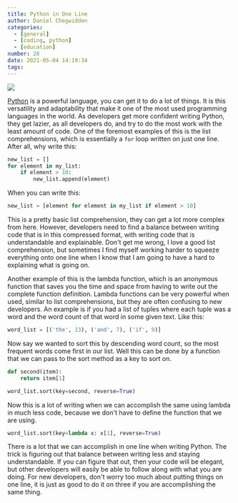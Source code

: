 ```yaml
---
title: Python in One Line
author: Daniel Chegwidden
categories:
  - [general]
  - [coding, python]
  - [education]
number: 28
date: 2021-05-04 14:19:34
tags:
---
```


![](/images/Post_Line.png)

[Python](https://www.python.org) is a powerful language, you can get it to do a lot of things. It is this versatility and adaptability that make it one of the most used programming languages in the world. As developers get more confident writing Python, they get lazier, as all developers do, and try to do the most work with the least amount of code. One of the foremost examples of this is the list comprehensions, which is essentially a ```for``` loop written on just one line. After all, why write this:

```python
new_list = []
for element in my_list:
    if element > 10:
        new_list.append(element)
```

When you can write this:

```python
new_list = [element for element in my_list if element > 10]
```

This is a pretty basic list comprehension, they can get a lot more complex from here. However, developers need to find a balance between writing code that is in this compressed format, with writing code that is understandable and explainable. Don't get me wrong, I love a good list comprehension, but sometimes I find myself working harder to squeeze everything onto one line when I know that I am going to have a hard to explaining what is going on.

Another example of this is the lambda function, which is an anonymous function that saves you the time and space from having to write out the complete function definition. Lambda functions can be very powerful when used, similar to list comprehensions, but they are often confusing to new developers. An example is if you had a list of tuples where each tuple was a word and the word count of that word in some given text. Like this: 

```python
word_list = [('the', 13), ('and', 7), ('if', 9)]
```

Now say we wanted to sort this by descending word count, so the most frequent words come first in our list. Well this can be done by a function that we can pass to the sort method as a key to sort on.

```python
def second(item):
    return item[1]

word_list.sort(key=second, reverse=True)
```

Now this is a lot of writing when we can accomplish the same using lambda in much less code, because we don't have to define the function that we are using.

```python
word_list.sort(key=lambda x: x[1], reverse=True)
```

There is a lot that we can accomplish in one line when writing Python. The trick is figuring out that balance between writing less and staying understandable. If you can figure that out, then your code will be elegant, but other developers will easily be able to follow along with what you are doing. For new developers, don't worry too much about putting things on one line, it is just as good to do it on three if you are accomplishing the same thing.
